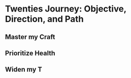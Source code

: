# Twenties Journey: Objective, Direction, and Path

## Master my Craft

## Prioritize Health

## Widen my T 

